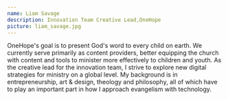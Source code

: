 ```yaml
---
name: Liam Savage
description: Innovation Team Creative Lead,OneHope
picture: liam_savage.jpg
---
```


OneHope's goal is to present God's word to every child on earth. We currently serve primarily as content providers, better equipping the church with content and tools to minister more effectively to children and youth. As the creative lead for the innovation team, I strive to explore new digital strategies for ministry on a global level. My background is in entrepreneurship, art & design, theology and philosophy, all of which have to play an important part in how I approach evangelism with technology. 